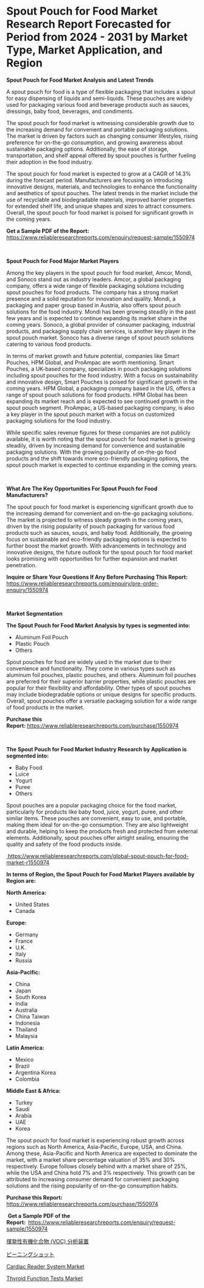 <p><h1>Spout Pouch for Food Market Research Report Forecasted for Period from 2024 -  2031 by Market Type, Market Application, and Region</h1></p><p><strong>Spout Pouch for Food Market Analysis and Latest Trends</strong></p>
<p><p>A spout pouch for food is a type of flexible packaging that includes a spout for easy dispensing of liquids and semi-liquids. These pouches are widely used for packaging various food and beverage products such as sauces, dressings, baby food, beverages, and condiments.</p><p>The spout pouch for food market is witnessing considerable growth due to the increasing demand for convenient and portable packaging solutions. The market is driven by factors such as changing consumer lifestyles, rising preference for on-the-go consumption, and growing awareness about sustainable packaging options. Additionally, the ease of storage, transportation, and shelf appeal offered by spout pouches is further fueling their adoption in the food industry.</p><p>The spout pouch for food market is expected to grow at a CAGR of 14.3% during the forecast period. Manufacturers are focusing on introducing innovative designs, materials, and technologies to enhance the functionality and aesthetics of spout pouches. The latest trends in the market include the use of recyclable and biodegradable materials, improved barrier properties for extended shelf life, and unique shapes and sizes to attract consumers. Overall, the spout pouch for food market is poised for significant growth in the coming years.</p></p>
<p><strong>Get a Sample PDF of the Report:&nbsp;</strong> <a href="https://www.reliableresearchreports.com/enquiry/request-sample/1550974">https://www.reliableresearchreports.com/enquiry/request-sample/1550974</a></p>
<p>&nbsp;</p>
<p><strong>Spout Pouch for Food Major Market Players</strong></p>
<p><p>Among the key players in the spout pouch for food market, Amcor, Mondi, and Sonoco stand out as industry leaders. Amcor, a global packaging company, offers a wide range of flexible packaging solutions including spout pouches for food products. The company has a strong market presence and a solid reputation for innovation and quality. Mondi, a packaging and paper group based in Austria, also offers spout pouch solutions for the food industry. Mondi has been growing steadily in the past few years and is expected to continue expanding its market share in the coming years. Sonoco, a global provider of consumer packaging, industrial products, and packaging supply chain services, is another key player in the spout pouch market. Sonoco has a diverse range of spout pouch solutions catering to various food products.</p><p>In terms of market growth and future potential, companies like Smart Pouches, HPM Global, and ProAmpac are worth mentioning. Smart Pouches, a UK-based company, specializes in pouch packaging solutions including spout pouches for the food industry. With a focus on sustainability and innovative design, Smart Pouches is poised for significant growth in the coming years. HPM Global, a packaging company based in the US, offers a range of spout pouch solutions for food products. HPM Global has been expanding its market reach and is expected to see continued growth in the spout pouch segment. ProAmpac, a US-based packaging company, is also a key player in the spout pouch market with a focus on customized packaging solutions for the food industry.</p><p>While specific sales revenue figures for these companies are not publicly available, it is worth noting that the spout pouch for food market is growing steadily, driven by increasing demand for convenience and sustainable packaging solutions. With the growing popularity of on-the-go food products and the shift towards more eco-friendly packaging options, the spout pouch market is expected to continue expanding in the coming years.</p></p>
<p>&nbsp;</p>
<p><strong>What Are The Key Opportunities For Spout Pouch for Food Manufacturers?</strong></p>
<p><p>The spout pouch for food market is experiencing significant growth due to the increasing demand for convenient and on-the-go packaging solutions. The market is projected to witness steady growth in the coming years, driven by the rising popularity of pouch packaging for various food products such as sauces, soups, and baby food. Additionally, the growing focus on sustainable and eco-friendly packaging options is expected to further boost the market growth. With advancements in technology and innovative designs, the future outlook for the spout pouch for food market looks promising with opportunities for further expansion and market penetration.</p></p>
<p><strong>Inquire or Share Your Questions If Any Before Purchasing This Report:</strong> <a href="https://www.reliableresearchreports.com/enquiry/pre-order-enquiry/1550974">https://www.reliableresearchreports.com/enquiry/pre-order-enquiry/1550974</a></p>
<p>&nbsp;</p>
<p><strong>Market Segmentation</strong></p>
<p><strong>The Spout Pouch for Food Market Analysis by types is segmented into:</strong></p>
<p><ul><li>Aluminum Foil Pouch</li><li>Plastic Pouch</li><li>Others</li></ul></p>
<p><p>Spout pouches for food are widely used in the market due to their convenience and functionality. They come in various types such as aluminum foil pouches, plastic pouches, and others. Aluminum foil pouches are preferred for their superior barrier properties, while plastic pouches are popular for their flexibility and affordability. Other types of spout pouches may include biodegradable options or unique designs for specific products. Overall, spout pouches offer a versatile packaging solution for a wide range of food products in the market.</p></p>
<p><strong>Purchase this Report:&nbsp;</strong><a href="https://www.reliableresearchreports.com/purchase/1550974">https://www.reliableresearchreports.com/purchase/1550974</a></p>
<p>&nbsp;</p>
<p><strong>The Spout Pouch for Food Market Industry Research by Application is segmented into:</strong></p>
<p><ul><li>Baby Food</li><li>Luice</li><li>Yogurt</li><li>Puree</li><li>Others</li></ul></p>
<p><p>Spout pouches are a popular packaging choice for the food market, particularly for products like baby food, juice, yogurt, puree, and other similar items. These pouches are convenient, easy to use, and portable, making them ideal for on-the-go consumption. They are also lightweight and durable, helping to keep the products fresh and protected from external elements. Additionally, spout pouches offer airtight sealing, ensuring the quality and safety of the food products inside.</p></p>
<p><a href="https://www.reliableresearchreports.com/global-spout-pouch-for-food-market-r1550974">&nbsp;https://www.reliableresearchreports.com/global-spout-pouch-for-food-market-r1550974</a></p>
<p><strong>In terms of Region, the Spout Pouch for Food Market Players available by Region are:</strong></p>
<p>
    <p> <strong> North America: </strong>
        <ul>
            <li>United States</li>
            <li>Canada</li>
        </ul>
        </p> 
    <p> <strong> Europe: </strong>
        <ul>
            <li>Germany</li>
            <li>France</li>
            <li>U.K.</li>
            <li>Italy</li>
            <li>Russia</li>
        </ul>
        </p> 
    <p> <strong> Asia-Pacific: </strong>
        <ul>
            <li>China</li>
            <li>Japan</li>
            <li>South Korea</li>
            <li>India</li>
            <li>Australia</li>
            <li>China Taiwan</li>
            <li>Indonesia</li>
            <li>Thailand</li>
            <li>Malaysia</li>
        </ul>
        </p> 
    <p> <strong> Latin America: </strong>
        <ul>
            <li>Mexico</li>
            <li>Brazil</li>
            <li>Argentina Korea</li>
            <li>Colombia</li>
        </ul>
        </p> 
    <p> <strong> Middle East & Africa: </strong>
        <ul>
            <li>Turkey</li>
            <li>Saudi</li>
            <li>Arabia</li>
            <li>UAE</li>
            <li>Korea</li>
        </ul>
    </p>
    </p>
<p><p>The spout pouch for food market is experiencing robust growth across regions such as North America, Asia-Pacific, Europe, USA, and China. Among these, Asia-Pacific and North America are expected to dominate the market, with a market share percentage valuation of 35% and 30% respectively. Europe follows closely behind with a market share of 25%, while the USA and China hold 7% and 3% respectively. This growth can be attributed to increasing consumer demand for convenient packaging solutions and the rising popularity of on-the-go consumption habits.</p></p>
<p><strong>Purchase this Report: </strong><a href="https://www.reliableresearchreports.com/purchase/1550974">https://www.reliableresearchreports.com/purchase/1550974</a></p>
<p>&nbsp;<strong>Get a Sample PDF of the Report:&nbsp;&nbsp;</strong><a href="https://www.reliableresearchreports.com/enquiry/request-sample/1550974">https://www.reliableresearchreports.com/enquiry/request-sample/1550974</a></p>
<p><strong></strong></p>
<p><p><a href="https://github.com/dathomson6534/Market-Research-Report-List-2/blob/main/1795974177015.md">揮発性有機化合物 (VOC) 分析装置</a></p><p><a href="https://github.com/BoydYundt1/Market-Research-Report-List-2/blob/main/4786506177016.md">ピーニングショット</a></p><p><a href="https://github.com/Valeridd446677/Market-Research-Report-List-1/blob/main/cardiac-reader-system-market.md">Cardiac Reader System Market</a></p><p><a href="https://github.com/IzaiahBartell/Market-Research-Report-List-1/blob/main/thyroid-function-tests-market.md">Thyroid Function Tests Market</a></p></p>